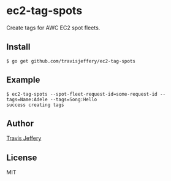 # ec2-tag-spots

Create tags for AWC EC2 spot fleets.

## Install

```
$ go get github.com/travisjeffery/ec2-tag-spots
```

## Example

```
$ ec2-tag-spots --spot-fleet-request-id=some-request-id --tags=Name:Adele --tags=Song:Hello
success creating tags
```

## Author

[Travis Jeffery](http://twitter.com/travisjeffery)

## License

MIT
